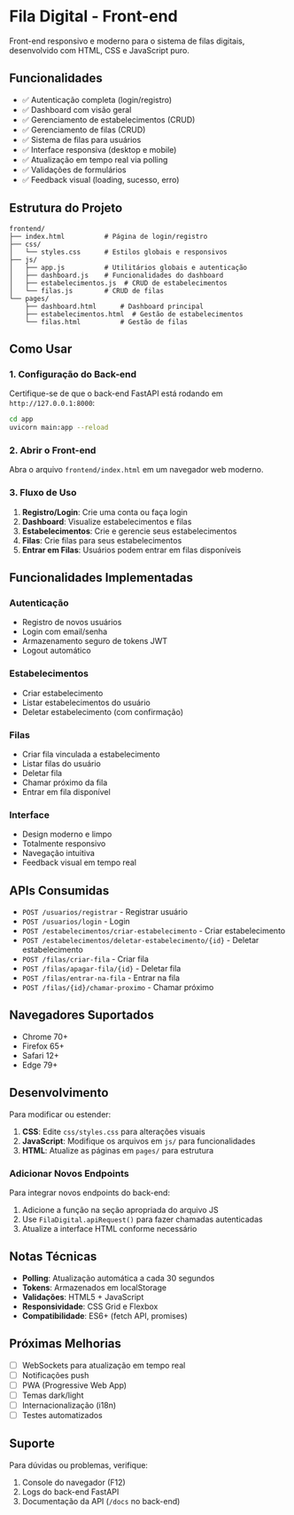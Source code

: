 # Fila Digital - Front-end

Front-end responsivo e moderno para o sistema de filas digitais, desenvolvido com HTML, CSS e JavaScript puro.

## Funcionalidades

- ✅ Autenticação completa (login/registro)
- ✅ Dashboard com visão geral
- ✅ Gerenciamento de estabelecimentos (CRUD)
- ✅ Gerenciamento de filas (CRUD)
- ✅ Sistema de filas para usuários
- ✅ Interface responsiva (desktop e mobile)
- ✅ Atualização em tempo real via polling
- ✅ Validações de formulários
- ✅ Feedback visual (loading, sucesso, erro)

## Estrutura do Projeto

```
frontend/
├── index.html          # Página de login/registro
├── css/
│   └── styles.css      # Estilos globais e responsivos
├── js/
│   ├── app.js          # Utilitários globais e autenticação
│   ├── dashboard.js    # Funcionalidades do dashboard
│   ├── estabelecimentos.js  # CRUD de estabelecimentos
│   └── filas.js        # CRUD de filas
└── pages/
    ├── dashboard.html      # Dashboard principal
    ├── estabelecimentos.html  # Gestão de estabelecimentos
    └── filas.html          # Gestão de filas
```

## Como Usar

### 1. Configuração do Back-end

Certifique-se de que o back-end FastAPI está rodando em `http://127.0.0.1:8000`:

```bash
cd app
uvicorn main:app --reload
```

### 2. Abrir o Front-end

Abra o arquivo `frontend/index.html` em um navegador web moderno.

### 3. Fluxo de Uso

1. **Registro/Login**: Crie uma conta ou faça login
2. **Dashboard**: Visualize estabelecimentos e filas
3. **Estabelecimentos**: Crie e gerencie seus estabelecimentos
4. **Filas**: Crie filas para seus estabelecimentos
5. **Entrar em Filas**: Usuários podem entrar em filas disponíveis

## Funcionalidades Implementadas

### Autenticação
- Registro de novos usuários
- Login com email/senha
- Armazenamento seguro de tokens JWT
- Logout automático

### Estabelecimentos
- Criar estabelecimento
- Listar estabelecimentos do usuário
- Deletar estabelecimento (com confirmação)

### Filas
- Criar fila vinculada a estabelecimento
- Listar filas do usuário
- Deletar fila
- Chamar próximo da fila
- Entrar em fila disponível

### Interface
- Design moderno e limpo
- Totalmente responsivo
- Navegação intuitiva
- Feedback visual em tempo real

## APIs Consumidas

- `POST /usuarios/registrar` - Registrar usuário
- `POST /usuarios/login` - Login
- `POST /estabelecimentos/criar-estabelecimento` - Criar estabelecimento
- `POST /estabelecimentos/deletar-estabelecimento/{id}` - Deletar estabelecimento
- `POST /filas/criar-fila` - Criar fila
- `POST /filas/apagar-fila/{id}` - Deletar fila
- `POST /filas/entrar-na-fila` - Entrar na fila
- `POST /filas/{id}/chamar-proximo` - Chamar próximo

## Navegadores Suportados

- Chrome 70+
- Firefox 65+
- Safari 12+
- Edge 79+

## Desenvolvimento

Para modificar ou estender:

1. **CSS**: Edite `css/styles.css` para alterações visuais
2. **JavaScript**: Modifique os arquivos em `js/` para funcionalidades
3. **HTML**: Atualize as páginas em `pages/` para estrutura

### Adicionar Novos Endpoints

Para integrar novos endpoints do back-end:

1. Adicione a função na seção apropriada do arquivo JS
2. Use `FilaDigital.apiRequest()` para fazer chamadas autenticadas
3. Atualize a interface HTML conforme necessário

## Notas Técnicas

- **Polling**: Atualização automática a cada 30 segundos
- **Tokens**: Armazenados em localStorage
- **Validações**: HTML5 + JavaScript
- **Responsividade**: CSS Grid e Flexbox
- **Compatibilidade**: ES6+ (fetch API, promises)

## Próximas Melhorias

- [ ] WebSockets para atualização em tempo real
- [ ] Notificações push
- [ ] PWA (Progressive Web App)
- [ ] Temas dark/light
- [ ] Internacionalização (i18n)
- [ ] Testes automatizados

## Suporte

Para dúvidas ou problemas, verifique:
1. Console do navegador (F12)
2. Logs do back-end FastAPI
3. Documentação da API (`/docs` no back-end)